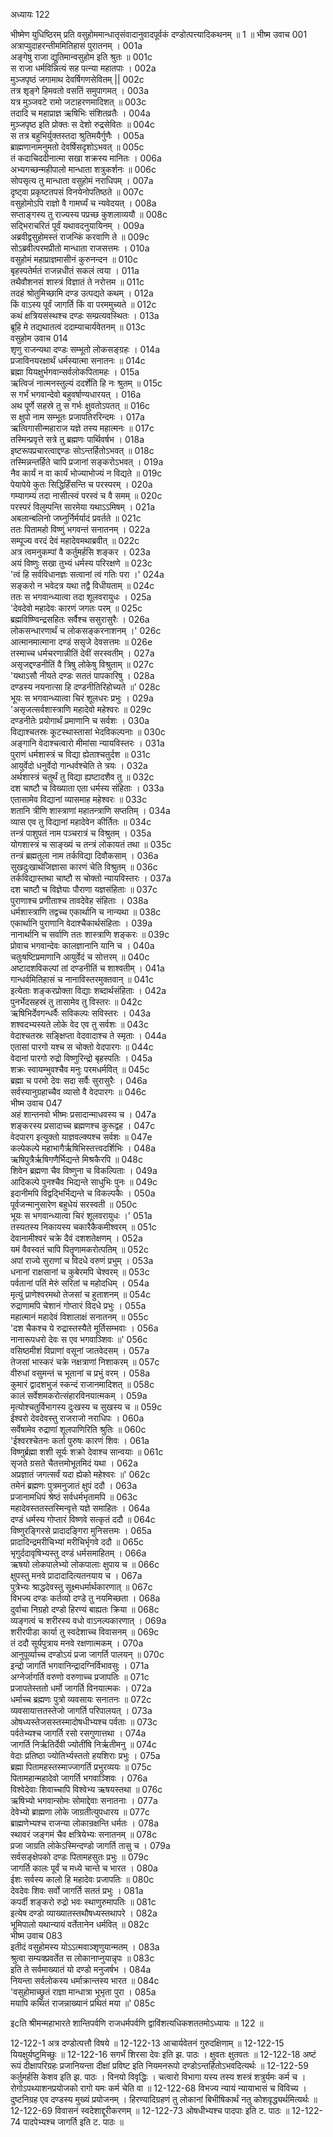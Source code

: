 अध्यायः 122

भीष्मेण युधिष्ठिरम् प्रति वसुहोममान्धातृसंवादानुवादपूर्वकं दण्डोत्पत्त्यादिकथनम् ॥ 1 ॥
भीष्म उवाच 	001  
अत्राप्युदाहरन्तीममितिहासं पुरातनम् ।	001a  
अङ्गेषु राजा द्युतिमान्वसुहोम इति श्रुतः ॥	001c  
स राजा धर्मविन्नित्यं सह पत्न्या महातपाः ।	002a  
मुञ्जपृष्ठं जगामाथ देवर्षिगणसेवितम् ||	002c  
तत्र शृङ्गे हिमवतो वसतिं समुपागमत् ।	003a  
यत्र मुञ्जवटे रामो जटाहरणमादिशत् ॥	003c  
तदादि च महाप्राज्ञ ऋषिभिः संशितव्रतैः ।	004a  
मुञ्जपृष्ठ इति प्रोक्तः स देशो रुद्रसेवितः ॥	004c  
स तत्र बहुभिर्युक्तस्तदा श्रुतिमयैर्गुणैः ।	005a  
ब्राह्मणानामनुमतो देवर्षिसदृशोऽभवत् ॥	005c  
तं कदाचिददीनात्मा सखा शक्रस्य मानितः ।	006a  
अभ्यगच्छन्महीपालो मान्धाता शत्रुकर्शनः ॥	006c  
सोपसृत्य तु मान्धाता वसुहोमं नराधिपम् ।	007a  
दृष्ट्वा प्रकृष्टतपसं विनयेनोपतिष्ठते ॥	007c  
वसुहोमोऽपि राज्ञो वै गामर्घ्यं च न्यवेदयत् ।	008a  
सप्ताङ्गस्य तु राज्यस्य पप्रच्छ कुशलाव्ययौ ॥	008c  
सद्भिराचरितं पूर्वं यथावदनुयायिनम् ।	009a  
अब्रवीद्वसुहोमस्तं राजन्किं करवाणि ते ॥	009c  
सोऽब्रवीत्परमप्रीतो मान्धाता राजसत्तमः ।	010a  
वसुहोमं महाप्राज्ञमासीनं कुरुनन्दन ॥	010c  
बृहस्पतेर्मतं राजन्नधीतं सकलं त्वया ।	011a  
तथैवौशनसं शास्त्रं विज्ञातं ते नरोत्तम ॥	011c  
तदहं श्रोतुमिच्छामि दण्ड उत्पद्यते कथम् ।	012a  
किं वाऽस्य पूर्वं जागर्ति किं वा परममुच्यते ॥	012c  
कथं क्षत्रियसंस्थश्च दण्डः सम्प्रत्यवस्थितः ।	013a  
ब्रूहि मे तद्यथातत्वं ददाम्याचार्यवेतनम् ॥	013c  
वसुहोम उवाच 	014  
शृणु राजन्यथा दण्डः सम्भूतो लोकसङ्ग्रहः ।	014a  
प्रजाविनयरक्षार्थं धर्मस्यात्मा सनातनः ॥	014c  
ब्रह्मा यियक्षुर्भगवान्सर्वलोकपितामहः ।	015a  
ऋत्विजं नात्मनस्तुल्यं ददर्शेति हि नः श्रुतम् ॥	015c  
स गर्भं भगवान्देवो बहुवर्षाण्यधारयत् ।	016a  
अथ पूर्णे सहस्रे तु स गर्भः क्षुवतोऽपतत् ॥	016c  
स क्षुपो नाम सम्भूतः प्रजापतिररिन्दमः ।	017a  
ऋत्विगासीन्महाराज यज्ञे तस्य महात्मनः ॥	017c  
तस्मिन्प्रवृत्ते सत्रे तु ब्रह्मणः पार्थिवर्षभ ।	018a  
इष्टरूपप्रचारत्वाद्दण्डः सोऽन्तर्हितोऽभवत् ॥	018c  
तस्मिन्नन्तर्हिते चापि प्रजानां सङ्करोऽभवत् ।	019a  
नैव कार्यं न वा कार्यं भोज्याभोज्यं न विद्यते ॥	019c  
पेयापेये कुतः सिद्धिर्हिंसन्ति च परस्परम् ।	020a  
गम्यागम्यं तदा नासीत्स्वं परस्वं च वै समम् ॥	020c  
परस्परं विलुम्पन्ति सारमेया यथाऽऽमिषम् ।	021a  
अबलान्बलिनो जघ्नुर्निर्मर्यादं प्रवर्तते ॥	021c  
ततः पितामहो विष्णुं भगवन्तं सनातनम् ।	022a  
सम्पूज्य वरदं देवं महादेवमथाब्रवीत् ॥	022c  
अत्र त्वमनुकम्पां वै कर्तुमर्हसि शङ्कर ।	023a  
अयं विष्णुः सखा तुभ्यं धर्मस्य परिरक्षणे ॥	023c  
\'त्वं हि सर्वविधानज्ञः सत्वानां त्वं गतिः परा ।\'	024a  
सङ्करो न भवेदत्र यथा तद्वै विधीयताम् ॥	024c  
ततः स भगवान्ध्यात्वा तदा शूलवरायुधः ।	025a  
\'देवदेवो महादेवः कारणं जगतः परम् ॥	025c  
ब्रह्मविष्ण्विन्द्रसहितः सर्वैश्च ससुरासुरैः ।	026a  
लोकसन्धारणार्थं च लोकसङ्करनाशनम् ।\'	026c  
आत्मानमात्माना दण्डं ससृजे देवसत्तमः ॥	026e  
तस्माच्च धर्मचरणान्नीतिं देवीं सरस्वतीम् ।	027a  
असृजद्दण्डनीतिं वै त्रिषु लोकेषु विश्रुताम् ॥	027c  
\'यथाऽसौ नीयते दण्डः सततं पापकारिषु ।	028a  
दण्डस्य नयनात्सा हि दण्डनीतिरिहोच्यते ॥\'	028c  
भूयः स भगवान्ध्यात्वा चिरं शूलधरः प्रभुः ।	029a  
\'असृजत्सर्वशास्त्राणि महादेवो महेश्वरः ॥	029c  
दण्डनीतेः प्रयोगार्थं प्रमाणानि च सर्वशः ।	030a  
विद्याश्चतस्रः कूटस्थास्तासां भेदविकल्पनाः ॥	030c  
अङ्गानि वेदाश्चत्वारो मीमांसा न्यायविस्तरः ।	031a  
पुराणं धर्मशास्त्रं च विद्या ह्येताश्चतुर्दश ॥	031c  
आयुर्वेदो धनुर्वेदो गान्धर्वश्चेति ते त्रयः ।	032a  
अर्थशास्त्रं चतुर्थं तु विद्या ह्यष्टादशैव तु ॥	032c  
दश चाष्टौ च विख्याता एता धर्मस्य संहिताः ।	033a  
एतासामेव विद्यानां व्यासमाह महेश्वरः ॥	033c  
शतानि त्रीणि शास्त्राणां महातन्त्राणि सप्ततिम् ।	034a  
व्यास एव तु विद्यानां महादेवेन कीर्तितः ॥	034c  
तन्त्रं पाशुपतं नाम पञ्चरात्रं च विश्रुतम् ।	035a  
योगशास्त्रं च साङ्ख्यं च तन्त्रं लोकायतं तथा ॥	035c  
तन्त्रं ब्रह्मतुला नाम तर्कविद्या दिवौकसाम् ।	036a  
सुखदुःखार्थजिज्ञासा कारणं चेति विश्रुतम् ॥	036c  
तर्कविद्यास्तथा चाष्टौ स चोक्तो न्यायविस्तरः ।	037a  
दश चाष्टौ च विज्ञेयाः पौराणा यज्ञसंहिताः ॥	037c  
पुराणाश्च प्रणीताश्च तावदेवेह संहिताः ।	038a  
धर्मशास्त्राणि तद्वच्च एकार्थानि च नान्यथा ॥	038c  
एकार्थानि पुराणानि वेदाश्चैकार्थसंहिताः ।	039a  
नानार्थानि च सर्वाणि ततः शास्त्राणि शङ्करः ॥	039c  
प्रोवाच भगवान्देवः कालज्ञानानि यानि च ।	040a  
चतुःषष्टिप्रमाणानि आयुर्वेदं च सोत्तरम् ॥	040c  
अष्टादशविकल्पां तां दण्डनीतिं च शाश्वतीम् ।	041a  
गान्धर्वमितिहासं च नानाविस्तरमुक्तवान् ॥	041c  
इत्येताः शङ्करप्रोक्ता विद्याः शब्दार्थसंहिताः ।	042a  
पुनर्भेदसहस्रं तु तासामेव तु विस्तरः ॥	042c  
ऋषिभिर्देवगन्धर्वैः सविकल्पः सविस्तरः ।	043a  
शश्वदभ्यस्यते लोके वेद एव तु सर्वशः ॥	043c  
वेदाश्चतस्रः सङ्क्षिप्ता वेदवादाश्च ते स्मृताः ।	044a  
एतासां पारगो यश्च स चोक्तो वेदपारगः ॥	044c  
वेदानां पारगो रुद्रो विष्णुरिन्द्रो बृहस्पतिः ।	045a  
शक्रः स्वायम्भुवश्चैव मनुः परमधर्मवित् ॥	045c  
ब्रह्मा च परमो देवः सदा सर्वैः सुरासुरैः ।	046a  
सर्वस्यानुग्रहाच्चैव व्यासो वै वेदपारगः ॥	046c  
भीष्म उवाच 	047  
अहं शान्तनवो भीष्मः प्रसादान्माधवस्य च ।	047a  
शङ्करस्य प्रसादाच्च ब्रह्मणश्च कुरूद्वह ।	047c  
वेदपारग इत्युक्तो याज्ञवल्क्यश्च सर्वशः ॥	047e  
कल्पेकल्पे महाभागैर्ऋषिभिस्तत्त्वदर्शिभिः ।	048a  
ऋषिपुत्रैर्ऋषिगणैर्भिद्यन्ते मिश्रकैरपि ॥	048c  
शिवेन ब्रह्मणा चैव विष्णुना च विकल्पिताः ।	049a  
आदिकल्पे पुनश्चैव भिद्यन्ते साधुभिः पुनः ॥	049c  
इदानीमपि विद्वद्भिर्भिद्यन्ते च विकल्पकैः ।	050a  
पूर्वजन्मानुसारेण बहुधेयं सरस्वती ॥	050c  
भूयः स भगवान्ध्यात्वा चिरं शूलवरायुधः ।\'	051a  
तस्यतस्य निकायस्य चकारैकैकमीश्वरम् ॥	051c  
देवानामीश्वरं चक्रे दैवं दशशतेक्षणम् ।	052a  
यमं वैवस्वतं चापि पितॄणामकरोत्पतिम् ॥	052c  
अपां राज्ये सुराणां च विदधे वरुणं प्रभुम् ।	053a  
धनानां राक्षसानां च कुबेरमपि चेश्वरम् ॥	053c  
पर्वतानां पतिं मेरुं सरितां च महोदधिम् ।	054a  
मृत्युं प्राणेश्वरमथो तेजसां च हुताशनम् ॥	054c  
रुद्राणामपि चेशानं गोप्तारं विदधे प्रभुः ।	055a  
महात्मानं महादेवं विशालाक्षं सनातनम् ॥	055c  
\'दश चैकश्च ये रुद्रास्तस्यैते मूर्तिसम्भवाः ।	056a  
नानारूपधरो देवः स एव भगवाञ्शिवः ॥\'	056c  
वसिष्ठमीशं विप्राणां वसूनां जातवेदसम् ।	057a  
तेजसां भास्करं चक्रे नक्षत्राणां निशाकरम् ॥	057c  
वीरुधां वसुमन्तं च भूतानां च प्रभुं वरम् ।	058a  
कुमारं द्वादशभुजं स्कन्दं राजानमादिशत् ॥	058c  
कालं सर्वेशमकरोत्संहारविनयात्मकम् ।	059a  
मृत्योश्चतुर्विभागस्य दुःखस्य च सुखस्य च ॥	059c  
ईश्वरो देवदेवस्तु राजराजो नराधिपः ।	060a  
सर्वेषामेव रुद्राणां शूलपाणिरिति श्रुतिः ॥	060c  
\'ईश्वरश्चेतनः कर्ता पुरुषः कारणं शिवः ।	061a  
विष्णुर्ब्रह्मा शशी सूर्यः शक्रो देवाश्च सान्वयाः ॥	061c  
सृजते ग्रसते चैतत्तमोभूतमिदं यथा ।	062a  
अप्रज्ञातं जगत्सर्वं यदा ह्येको महेश्वरः ॥\'	062c  
तमेनं ब्रह्मणः पुत्रमनुजातं क्षुपं ददौ ।	063a  
प्रजानामधिपं श्रेष्ठं सर्वधर्मभृतामपि ॥	063c  
महादेवस्ततस्तस्मिन्वृत्ते यज्ञे समाहितः ।	064a  
दण्डं धर्मस्य गोप्तारं विष्णवे सत्कृतं ददौ ॥	064c  
विष्णुरङ्गिरसे प्रादादङ्गिरा मुनिसत्तमः ।	065a  
प्रादादिन्द्रमरीचिभ्यां मरीचिर्भृगवे ददौ ॥	065c  
भृगुर्ददावृषिभ्यस्तु दण्डं धर्मसमाहितम् ।	066a  
ऋषयो लोकपालेभ्यो लोकपालाः क्षुपाय च ॥	066c  
क्षुपस्तु मनवे प्रादादादित्यतनयाय च ।	067a  
पुत्रेभ्यः श्राद्धदेवस्तु सूक्ष्मधर्मार्थकारणात् ॥	067c  
विभज्य दण्डः कर्तव्यो दण्डे तु नयमिच्छता ।	068a  
दुर्वाचा निग्रहो दण्डो हिरण्यं बाह्यतः क्रिया ॥	068c  
व्यङ्गत्वं च शरीरस्य वधो वाऽनल्पकारणात् ।	069a  
शरीरपीडा कार्या तु स्वदेशाच्च विवासनम् ॥	069c  
तं ददौ सूर्यपुत्राय मनवे रक्षणात्मकम् ।	070a  
आनुपूर्व्याच्च दण्डोऽयं प्रजा जागर्ति पालयन् ॥	070c  
इन्द्रो जागर्ति भगवानिन्द्रादग्निर्विभावसुः ।	071a  
अग्नेर्जागर्ति वरुणो वरुणाच्च प्रजापतिः ॥	071c  
प्रजापतेस्ततो धर्मो जागर्ति विनयात्मकः ।	072a  
धर्माच्च ब्रह्मणः पुत्रो व्यवसायः सनातनः ॥	072c  
व्यवसायात्ततस्तेजो जागर्ति परिपालयत् ।	073a  
ओषध्यस्तेजसस्तस्मादोषधीभ्यश्च पर्वताः ॥	073c  
पर्वतेभ्यश्च जागर्ति रसो रसगुणात्तथा ।	074a  
जागर्ति निर्ऋतिर्देवी ज्योतींषि निर्ऋतीमनु ॥	074c  
वेदाः प्रतिष्ठा ज्योतिर्भ्यस्ततो हयशिराः प्रभुः ।	075a  
ब्रह्मा पितामहस्तस्माज्जागर्ति प्रभुरव्ययः ॥	075c  
पितामहान्महादेवो जागर्ति भगवाञ्शिवः ।	076a  
विश्वेदेवाः शिवाच्चापि विश्वेभ्य ऋषयस्तथा ॥	076c  
ऋषिभ्यो भगवान्सोमः सोमाद्देवाः सनातनाः ।	077a  
देवेभ्यो ब्राह्मणा लोके जाग्रतीत्युपधारय ॥	077c  
ब्राह्मणेभ्यश्च राजन्या लोकान्रक्षन्ति धर्मतः ।	078a  
स्थावरं जङ्गमं चैव क्षत्रियेभ्यः सनातनम् ॥	078c  
प्रजा जाग्रति लोकेऽस्मिन्दण्डो जागर्ति तासु च ।	079a  
सर्वसङ्क्षेपको दण्डः पितामहसुतः प्रभुः ॥	079c  
जागर्ति कालः पूर्वं च मध्ये चान्ते च भारत ।	080a  
ईशः सर्वस्य कालो हि महादेवः प्रजापतिः ॥	080c  
देवदेवः शिवः सर्वो जागर्ति सततं प्रभुः ।	081a  
कपर्दी शङ्करो रुद्रो भवः स्थाणुरुमापतिः ॥	081c  
इत्येष दण्डो व्याख्यातस्तथौषध्यस्तथापरे ।	082a  
भूमिपालो यथान्यायं वर्तेतानेन धर्मवित् ॥	082c  
भीष्म उवाच 	083  
इतीदं वसुहोमस्य योऽऽत्मवाञ्शृणुयान्मतम् ।	083a  
श्रुत्वा सम्यक्प्रवर्तेत स लोकानाप्नुयान्नृपः ॥	083c  
इति ते सर्वमाख्यातं यो दण्डो मनुजर्षभ ।	084a  
नियन्ता सर्वलोकस्य धर्माक्रान्तस्य भारत ॥	084c  
\'वसुहोमाच्छ्रुतं राज्ञा मान्धात्रा भूभृता पुरा ।	085a  
मयापि कथितं राजन्नाख्यानं प्रथितं मया ॥\' 	085c  

इcति श्रीमन्महाभारते शान्तिपर्वणि राजधर्मपर्वणि द्वाविंशत्यधिकशततमोऽध्यायः ॥ 122 ॥

12-122-1 अत्र दण्डोत्पत्तौ विषये ॥ 12-122-13 आचार्यवेतनं गुरुदक्षिणाम् ॥ 12-122-15 यियक्षुर्यष्टुमिच्छुः ॥ 12-122-16 सगर्भं शिरसा देवः इति झ. पाठः । क्षुवतः क्षुतवतः ॥ 12-122-18 अष्टं रूपं दीक्षापरिग्रहः प्रजानियन्ता दीक्षां प्रविष्ट इति नियमनरूपो दण्डोऽन्तर्हितोऽभवदित्यर्थः ॥ 12-122-59 कर्तुमर्हसि केशव इति झ. पाठः । विनयो विवृद्धिः । चत्वारो विभागा यस्य तस्य शस्त्रं शत्रुर्यमः कर्म च । रोगोऽपथ्याशनप्रयोजको रागो यमः कर्म चेति वा ॥ 12-122-68 विभज्य न्यायं न्यायाभासं च विविच्य । दुष्टनिग्रह एव दण्डस्य मुख्यं प्रयोजनम् । हिरण्यादिग्रहणं तु लोकानां बिभीषिकार्थं नतु कोशवृद्ध्यर्थमित्यर्थः ॥ 12-122-69 विवासनं स्वदेशाद्दूरीकरणम् ॥ 12-122-73 ओषधीभ्यश्च पादपाः इति ट. पाठः ॥ 12-122-74 पादपेभ्यश्च जागर्ति इति ट. पाठः ॥

